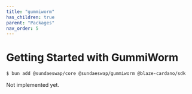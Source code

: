 ```yaml
---
title: "gummiworm"
has_children: true
parent: "Packages"
nav_order: 5
---
```


# Getting Started with GummiWorm

```bash
$ bun add @sundaeswap/core @sundaeswap/gummiworm @blaze-cardano/sdk
```

Not implemented yet.
